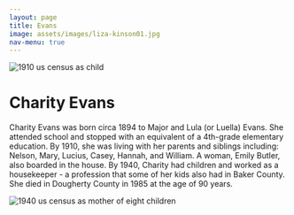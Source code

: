 ```yaml
---
layout: page
title: Evans
image: assets/images/liza-kinson01.jpg
nav-menu: true
---
```


<img src="https://uofi.box.com/shared/static/7khnvsu15j68qo8hfghre1qzme7hlmau.jpg" alt="1910 us census as child" class="center">

# Charity Evans

Charity Evans was born circa 1894 to Major and Lula (or Luella) Evans. She attended school and stopped with an equivalent of a 4th-grade elementary education. By 1910, she was living with her parents and siblings including: Nelson, Mary, Lucius, Casey, Hannah, and William. A woman, Emily Butler, also boarded in the house. By 1940, Charity had children and worked as a housekeeper - a profession that some of her kids also had in Baker County. She died in Dougherty County in 1985 at the age of 90 years.

<img src="https://uofi.box.com/shared/static/o6t0gg2tqbr43l1ktekxofkxy15bdkex.jpg" alt="1940 us census as mother of eight children" class="center">
